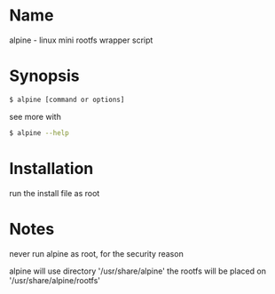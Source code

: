 # Name
alpine - linux mini rootfs wrapper script


# Synopsis
```bash
$ alpine [command or options]
```

see more with
```bash
$ alpine --help
```

# Installation
run the install file as root

# Notes

never run alpine as root, for the security reason

alpine will use directory '/usr/share/alpine'
the rootfs will be placed on '/usr/share/alpine/rootfs'
